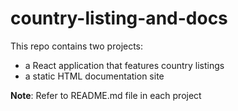 # country-listing-and-docs

This repo contains two projects:

- a React application that features country listings
- a static HTML documentation site


**Note**: Refer to README.md file in each project
